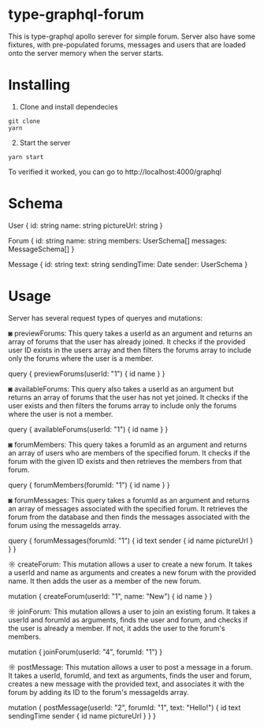 # type-graphql-forum
This is type-graphql apollo serever for simple forum. Server also have some fixtures, with pre-populated forums, messages and users that are loaded onto the server memory when the server starts. 

# Installing

1. Clone and install dependecies
```
git clone
yarn
```
2. Start the server
```
yarn start
```
To verified it worked, you can go to http://localhost:4000/graphql

# Schema

User {
  id: string
  name: string
  pictureUrl: string
}

Forum {
  id: string
  name: string
  members: UserSchema[]
  messages: MessageSchema[]
}

Message {
  id: string
  text: string
  sendingTime: Date
  sender: UserSchema
}

# Usage

Server has several request types of queryes and mutations:

◙ previewForums: This query takes a userId as an argument and returns an array of forums that the user has already joined. It checks if the provided user ID exists in the users array and then filters the forums array to include only the forums where the user is a member.

query {
  previewForums(userId: "1") {
    id
    name
  }
}


◙ availableForums: This query also takes a userId as an argument but returns an array of forums that the user has not yet joined. It checks if the user exists and then filters the forums array to include only the forums where the user is not a member.

query {
  availableForums(userId: "1") {
    id
    name
  }
}


◙ forumMembers: This query takes a forumId as an argument and returns an array of users who are members of the specified forum. It checks if the forum with the given ID exists and then retrieves the members from that forum.

query {
  forumMembers(forumId: "1") {
    id
    name
  }
}


◙ forumMessages: This query takes a forumId as an argument and returns an array of messages associated with the specified forum. It retrieves the forum from the database and then finds the messages associated with the forum using the messageIds array.

query {
  forumMessages(forumId: "1") {
    id
    text
    sender {
      id
      name
      pictureUrl
    }
  }
}

☼ createForum: This mutation allows a user to create a new forum. It takes a userId and name as arguments and creates a new forum with the provided name. It then adds the user as a member of the new forum.

mutation {
  createForum(userId: "1", name: "New") {
    id
    name
  }
}

☼ joinForum: This mutation allows a user to join an existing forum. It takes a userId and forumId as arguments, finds the user and forum, and checks if the user is already a member. If not, it adds the user to the forum's members.

mutation {
  joinForum(userId: "4", forumId: "1")
}

☼ postMessage: This mutation allows a user to post a message in a forum. It takes a userId, forumId, and text as arguments, finds the user and forum, creates a new message with the provided text, and associates it with the forum by adding its ID to the forum's messageIds array.


mutation {
  postMessage(userId: "2", forumId: "1", text: "Hello!") {
    id
    text
    sendingTime
    sender {
      id
      name
      pictureUrl
    }
  }
}


